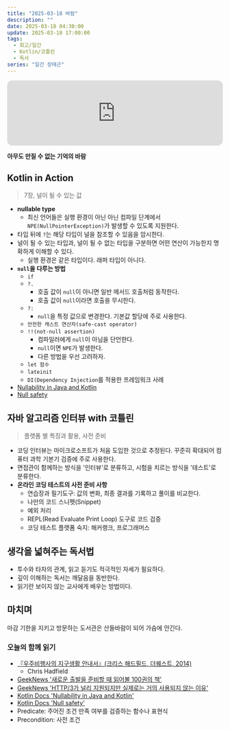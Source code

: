 ```yaml
---
title: "2025-03-18 바람"
description: ""
date: 2025-03-18 04:30:00
update: 2025-03-18 17:00:00
tags:
  - 회고/일간
  - Kotlin/코틀린
  - 독서
series: "일간 장태근" 
---
```


<iframe style="border-radius:12px" src="https://open.spotify.com/embed/track/686EAFs0uJRvVTHaOhkP1u?utm_source=generator" width="100%" height="152" frameBorder="0" allowfullscreen="" allow="autoplay; clipboard-write; encrypted-media; fullscreen; picture-in-picture" loading="lazy"></iframe>

**아무도 만질 수 없는 기억의 바람**

## Kotlin in Action

> 7장, 널이 될 수 있는 값

- **nullable type**
    - 최신 언어들은 실행 환경이 아닌 아닌 컴파일 단계에서 `NPE(NullPointerException)`가 발생할 수 있도록 지원한다.
- 타입 뒤에 `?`는 해당 타입이 널을 참조할 수 있음을 암시한다.
- 널이 될 수 있는 타입과, 널이 될 수 없는 타입을 구분하면 어떤 연산이 가능한지 명확하게 이해할 수 있다.
    - 실행 환경은 같은 타입이다. 래퍼 타입이 아니다.
- **`null`을 다루는 방법**
    - `if`
    - `?.`
        - 호출 값이 `null`이 아니면 일반 메서드 호출처럼 동작한다.
        - 호출 값이 `null`이라면 호출을 무시한다.
    - `?:`
        - `null`을 특정 값으로 변경한다. 기본값 할당에 주로 사용한다.
    - `안전한 캐스트 연산자(safe-cast operator)`
    - `!!(not-null assertion)`
        - 컴파일러에게 `null`이 아님을 단언한다.
        - `null`이면 `NPE`가 발생한다.
        - 다른 방법을 우선 고려하자.
    - `let 함수`
    - `lateinit`
    - `DI(Dependency Injection`를 적용한 프레임워크 사례
- [Nullability in Java and Kotlin](https://kotlinlang.org/docs/java-to-kotlin-nullability-guide.html#support-for-definitely-non-nullable-types)
- [Null safety](https://kotlinlang.org/docs/null-safety.html)

## 자바 알고리즘 인터뷰 with 코틀린

> 플랫폼 별 특징과 활용, 사전 준비

- 코딩 인터뷰는 마이크로소프트가 처음 도입한 것으로 추정된다. 꾸준히 확대되어 컴퓨터 과학 기본기 검증에 주로 사용한다.
- 면접관이 함께하는 방식을 '인터뷰'로 분류하고, 시험을 치르는 방식을 '테스트'로 분류한다.
- **온라인 코딩 테스트의 사전 준비 사항**
    - 연습장과 필기도구: 값의 변화, 최종 결과를 기록하고 풀이를 비교한다.
    - 나만의 코드 스니펫(Snippet)
    - 예외 처리
    - REPL(Read Evaluate Print Loop) 도구로 코드 검증
    - 코딩 테스트 플랫폼 숙지: 해커랭크, 프로그래머스

## 생각을 넓혀주는 독서법

- 투수와 타자의 관계, 읽고 듣기도 적극적인 자세가 필요하다.
- 깊이 이해하는 독서는 깨달음을 동반한다.
- 읽기란 보이지 않는 교사에게 배우는 방법이다.

## 마치며

마감 기한을 지키고 방문하는 도서관은 산들바람이 되어 가슴에 안긴다.

### 오늘의 함께 읽기

- [『우주비행사의 지구생활 안내서』(크리스 해드필드, 더퀘스트, 2014)](https://product.kyobobook.co.kr/detail/S000001031978)
    - Chris Hadfield
- [GeekNews '새로운 출발을 준비할 때 읽어볼 100권의 책'](https://news.hada.io/topic?id=19809&v2)
- [GeekNews 'HTTP/3가 널리 지원되지만 실제로는 거의 사용되지 않는 이유'](https://news.hada.io/topic?id=19816)
- [Kotlin Docs 'Nullability in Java and Kotlin﻿'](https://kotlinlang.org/docs/java-to-kotlin-nullability-guide.html#support-for-definitely-non-nullable-types)
- [Kotlin Docs 'Null safety'](https://kotlinlang.org/docs/null-safety.html)
- Predicate: 주어진 조건 만족 여부를 검증하는 함수나 표현식
- Precondition: 사전 조건
